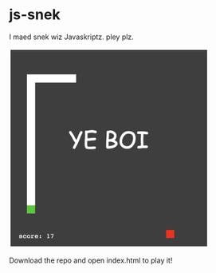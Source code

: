 # js-snek

I maed snek wiz Javaskriptz. pley plz.

<img src="./snek.png" width="400" height="400">

Download the repo and open index.html to play it!
